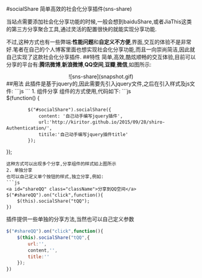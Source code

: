 #socialShare
简单高效的社会化分享插件(sns-share)

当站点需要添加社会化分享功能的时候,一般会想到baiduShare,或者JiaThis这类的第三方分享聚合工具,通过灵活的配置很快的就能实现分享功能.

不过,这种方式也有一些弊端:**性能问题**和**自定义不方便**,界面,交互的体验不是非常好.笔者在自己的个人博客里面也想实现社会化分享功能,而且一向崇尚简洁,因此就自己实现了这款社会化分享插件.
##特性
简单,高效,酷炫顺畅的交互体验,目前可以分享的平台有:**腾讯微博**,**新浪微博**,**QQ空间**,**豆瓣**,**微信**,如图所示:
<center>![sns-share](snapshot.gif)</center>
##用法
此插件是基于jquery的,因此需要先引入jquery文件,之后在引入样式及js文件:
```js
<link rel="stylesheet" href="css/share.css" type="text/css" />
<script src="js/share.js" type="text/javascript"></script>
```
1. 组件分享
组件的方式使用,代码如下:
```js
<div id="socialShare"></div>
 $(function() {

            $("#socialShare").socialShare({
                content: '自己动手编写jquery插件',
				url:'http://kiritor.github.io/2015/09/28/shiro-Authentication/',
				titile:'自己动手编写jquery插件title'
            });

 });
```
这种方式可以出现多个分享,分享组件的样式如上图所示
2. 单独分享
也可以自己定义单个按钮的样式,独立分享,例如:
```js
<a id="shareQQ" class="className">分享到QQ空间</a>
$("#shareQQ").on("click",function(){
	$(this).socialShare("tQQ");
})
```
插件提供一些单独的分享方法,当然也可以自己定义参数
```js
$("#shareQQ").on("click",function(){
	$(this).socialShare("tQQ",{
	    url:'',
		content,'',
		title:''
	});
})
```
